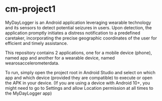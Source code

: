 # cm-project1
MyDayLogger is an Android application leveraging wearable technology and its sensors to detect  potential seizures in users. Upon detection, the application promptly initiates a distress notification to a predefined caretaker, incorporating the precise geographic coordinates of the user for efficient and timely assistance.

This repository contains 2 applications, one for a mobile device (phone), named app and another for a wearable device, named wearosaccelerometerdata.

To run, simply open the project root in Android Studio and select on which app and which device (provided they are compatible) to execute or open the APK in your device.
(If you are using a device with Android 10+, you might need to go to Settings and allow Location permission at all times to the MyDayLogger app)
